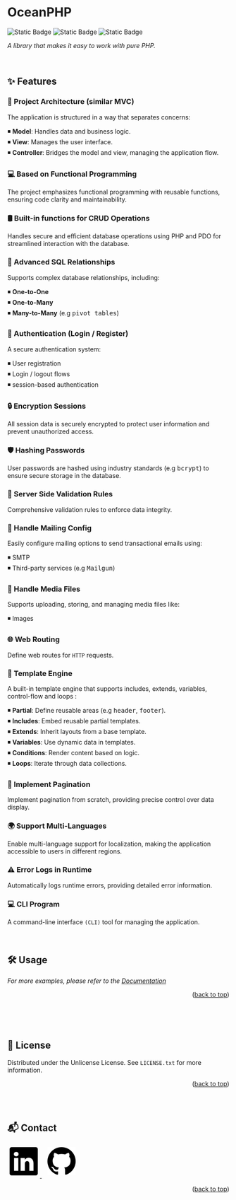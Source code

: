<a id="readme-top"></a>
# OceanPHP


![Static Badge](https://img.shields.io/badge/OceanPHP-v1.0-blue)
![Static Badge](https://img.shields.io/badge/PHP-+8.3-blue)
![Static Badge](https://img.shields.io/badge/License-MIT-blue)

_A library that makes it easy to work with pure PHP._

<br>

## ✨ Features

### 🧩 Project Architecture (similar MVC)
The application is structured in a way that separates concerns: <br>

◾ **Model**: Handles data and business logic. <br>
◾ **View**: Manages the user interface. <br>
◾ **Controller**: Bridges the model and view, managing the application flow. <br>


### 💻 Based on Functional Programming
The project emphasizes functional programming with reusable functions, ensuring code clarity and maintainability.


### 🛢️ Built-in functions for CRUD Operations
Handles secure and efficient database operations using PHP and PDO for streamlined interaction with the database.

### 🔗 Advanced SQL Relationships
Supports complex database relationships, including: <br>

◾ **One-to-One** <br>
◾ **One-to-Many** <br>
◾ **Many-to-Many** (e.g <kbd>pivot tables</kbd>) <br>


### 🔐 Authentication (Login / Register)
A secure authentication system: <br>

◾ User registration <br>
◾ Login / logout flows <br>
◾ session-based authentication <br>


### 🔒 Encryption Sessions
All session data is securely encrypted to protect user information and prevent unauthorized access.


### 🛡️ Hashing Passwords
User passwords are hashed using industry standards (e.g <kbd>bcrypt</kbd>) to ensure secure storage in the database.


### 📝 Server Side Validation Rules
Comprehensive validation rules to enforce data integrity.

### 📧 Handle Mailing Config
Easily configure mailing options to send transactional emails using: <br>

◾ SMTP <br>
◾ Third-party services (e.g <kbd>Mailgun</kbd>) <br>


### 🎵 Handle Media Files
Supports uploading, storing, and managing media files like: <br>

◾ Images <br>


### 🌐 Web Routing
Define web routes for `HTTP` requests. <br>


### 📄 Template Engine
A built-in template engine that supports includes, extends, variables, control-flow and loops : <br> 

◾ **Partial**: Define reusable areas (e.g <kbd>header</kbd>, <kbd>footer</kbd>). <br>
◾ **Includes**: Embed reusable partial templates. <br>
◾ **Extends**: Inherit layouts from a base template. <br>
◾ **Variables**: Use dynamic data in templates. <br>
◾ **Conditions**: Render content based on logic. <br>
◾ **Loops**: Iterate through data collections. <br>

### 🔢 Implement Pagination
Implement pagination from scratch, providing precise control over data display.


### 🌍  Support Multi-Languages
Enable multi-language support for localization, making the application accessible to users in different regions.


### ⚠️ Error Logs in Runtime
Automatically logs runtime errors, providing detailed error information.


### 💻 CLI Program
A command-line interface `(CLI)` tool for managing the application.
<br>
<br>
<br>
## 🛠️ Usage

_For more examples, please refer to the [Documentation](https://oceanphp.netlify.app/)_

<p align="right">(<a href="#readme-top">back to top</a>)</p>

<br>
<br>
<br>

## 📄 License

Distributed under the Unlicense License. See `LICENSE.txt` for more information.

<p align="right">(<a href="#readme-top">back to top</a>)</p>

<br>
<br>

## 📬 Contact

<a target="_blank" href="https://www.linkedin.com/in/sudo38">
   <img src="https://github.com/CLorant/readme-social-icons/blob/main/large/dark/linkedin.svg" style="margin:5px">
</a>
&nbsp;
<a target="_blank" href="https://www.github.com/sudo38">
   <img src="https://github.com/CLorant/readme-social-icons/blob/main/large/dark/github.svg" style="margin:5px">
</a>


<p align="right">(<a href="#readme-top">back to top</a>)</p>
